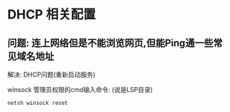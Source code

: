 # DHCP 相关配置

## 问题: 连上网络但是不能浏览网页,但能Ping通一些常见域名地址

解决: DHCP问题(重新启动服务)

winsock 管理员权限的cmd输入命令: (说是LSP目录)

```powershell
netsh winsock reset
```
